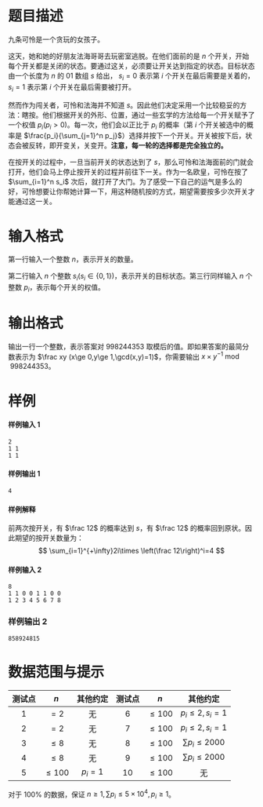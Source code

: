 
# 题目描述

九条可怜是一个贪玩的女孩子。

这天，她和她的好朋友法海哥哥去玩密室逃脱。在他们面前的是 $n$ 个开关，开始每个开关都是关闭的状态。要通过这关，必须要让开关达到指定的状态。目标状态由一个长度为 $n$ 的 $01$ 数组 $s$ 给出， $s_i=0$ 表示第 $i$ 个开关在最后需要是关着的，$s_i=1$ 表示第 $i$ 个开关在最后需要被打开。

然而作为闯关者，可怜和法海并不知道 $s$。因此他们决定采用一个比较稳妥的方法：瞎按。他们根据开关的外形、位置，通过一些玄学的方法给每一个开关赋予了一个权值 $p_i(p_i>0)$。每一次，他们会以正比于 $p_i$ 的概率（第 $i$ 个开关被选中的概率是 $\frac{p_i}{\sum_{j=1}^n p_j}$）选择并按下一个开关。开关被按下后，状态会被反转，即开变关，关变开。**注意，每一轮的选择都是完全独立的。**

在按开关的过程中，一旦当前开关的状态达到了 $s$，那么可怜和法海面前的门就会打开，他们会马上停止按开关的过程并前往下一关。作为一名欧皇，可怜在按了 $\sum_{i=1}^n s_i$ 次后，就打开了大门。为了感受一下自己的运气是多么的好，可怜想要让你帮她计算一下，用这种随机按的方式，期望需要按多少次开关才能通过这一关。

# 输入格式

第一行输入一个整数 $n$，表示开关的数量。

第二行输入 $n$ 个整数 $s_i(s_i\in\{0,1\})$，表示开关的目标状态。第三行同样输入 $n$ 个整数 $p_i$，表示每个开关的权值。

# 输出格式

输出一行一个整数，表示答案对 $998244353$ 取模后的值。即如果答案的最简分数表示为 $\frac xy (x\ge 0,y\ge 1,\gcd(x,y)=1)$，你需要输出 $x\times y^{−1} \bmod 998244353$。

# 样例

#### 样例输入 1
```plain
2
1 1
1 1
```

#### 样例输出 1
```plain
4
```

#### 样例解释
前两次按开关，有 $\frac 12$ 的概率达到 $s$，有 $\frac 12$ 的概率回到原状。因此期望的按开关数量为：
$$
\sum_{i=1}^{+\infty}2i\times \left(\frac 12\right)^i=4
$$

#### 样例输入 2
```plain
8
1 1 0 0 1 1 0 0
1 2 3 4 5 6 7 8
```

### 样例输出 2
```plain
858924815
```

# 数据范围与提示

|测试点|$n$|其他约定|测试点|$n$|其他约定|
|:-:|:-:|:-:|:-:|:-:|:-:|
|$1$|$=2$|无|$6$|$\le 100$|$p_i\le 2,s_i=1$|
|$2$|$=2$|无|$7$|$\le 100$|$p_i\le 2,s_i=1$|
|$3$|$\le 8$|无|$8$|$\le 100$|$\sum p_i\le 2000$|
|$4$|$\le 8$|无|$9$|$\le 100$|$\sum p_i\le 2000$|
|$5$|$\le 100$|$p_i=1$|$10$|$\le 100$|无|

对于 $100\%$ 的数据，保证 $n\ge 1,\sum p_i\le 5\times 10^4,p_i\ge 1$。

